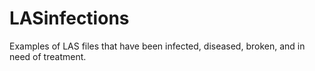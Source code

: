 # LASinfections
Examples of LAS files that have been infected, diseased, broken, and in need of treatment.
